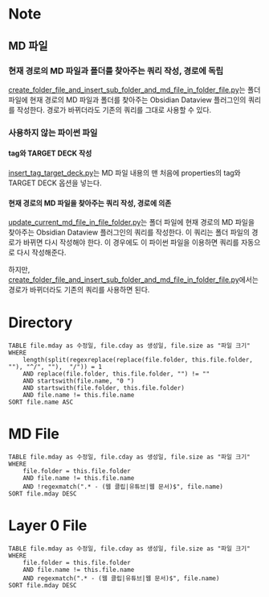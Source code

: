 # Note
## MD 파일
### 현재 경로의 MD 파일과 폴더를 찾아주는 쿼리 작성, 경로에 독립
[create_folder_file_and_insert_sub_folder_and_md_file_in_folder_file.py](create_folder_file_and_insert_sub_folder_and_md_file_in_folder_file.py)는 폴더 파일에 현재 경로의 MD 파일과 폴더를 찾아주는 Obsidian Dataview 플러그인의 쿼리를 작성한다. 경로가 바뀌더라도 기존의 쿼리를 그대로 사용할 수 있다.

### 사용하지 않는 파이썬 파일
#### tag와 TARGET DECK 작성
[insert_tag_target_deck.py](insert_tag_target_deck.py)는 MD 파일 내용의 맨 처음에 properties의 tag와 TARGET DECK 옵션을 넣는다.

#### 현재 경로의 MD 파일을 찾아주는 쿼리 작성, 경로에 의존
[update_current_md_file_in_file_folder.py](update_current_md_file_in_file_folder.py)는 폴더 파일에 현재 경로의 MD 파일을 찾아주는 Obsidian Dataview 플러그인의 쿼리를 작성한다. 이 쿼리는 폴더 파일의 경로가 바뀌면 다시 작성해야 한다. 이 경우에도 이 파이썬 파일을 이용하면 쿼리를 자동으로 다시 작성해준다.

하지만, [create_folder_file_and_insert_sub_folder_and_md_file_in_folder_file.py](create_folder_file_and_insert_sub_folder_and_md_file_in_folder_file.py)에서는 경로가 바뀌더라도 기존의 쿼리를 사용하면 된다.

# Directory
```dataview
TABLE file.mday as 수정일, file.cday as 생성일, file.size as "파일 크기"
WHERE
	length(split(regexreplace(replace(file.folder, this.file.folder, ""), "^/", ""),  "/")) = 1
	AND replace(file.folder, this.file.folder, "") != ""
	AND startswith(file.name, "0 ")
	AND startswith(file.folder, this.file.folder)
	AND file.name != this.file.name
SORT file.name ASC
```

# MD File
```dataview
TABLE file.mday as 수정일, file.cday as 생성일, file.size as "파일 크기"
WHERE
	file.folder = this.file.folder
	AND file.name != this.file.name
	AND !regexmatch(".* - (웹 클립|유튜브|웹 문서)$", file.name)
SORT file.mday DESC
```

# Layer 0 File
```dataview
TABLE file.mday as 수정일, file.cday as 생성일, file.size as "파일 크기"
WHERE
	file.folder = this.file.folder
	AND file.name != this.file.name
	AND regexmatch(".* - (웹 클립|유튜브|웹 문서)$", file.name)
SORT file.mday DESC
```
